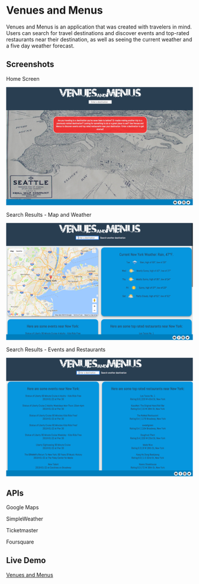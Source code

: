 <h1>Venues and Menus</h1>
<p>Venues and Menus is an application that was created with travelers in mind. Users can search for travel destinations and discover events and top-rated restaurants near their destination, as well as seeing the current weather and a five day weather forecast.</p>
<h2>Screenshots</h2>
<p>Home Screen</p>
<img src="/screenshots/vm-home.png">
<p>Search Results - Map and Weather</p>
<img src="/screenshots/vw-1.png">
<p>Search Results - Events and Restaurants</p>
<img src="/screenshots/vm-2.png">
<h2>APIs</h2>
<p>Google Maps</p>
<p>SimpleWeather</p>
<p>Ticketmaster</p>
<p>Foursquare</p>
<h2>Live Demo</h2>
<p><a href="http://tymiller.net/vm" target=_blank>Venues and Menus</a></p>

